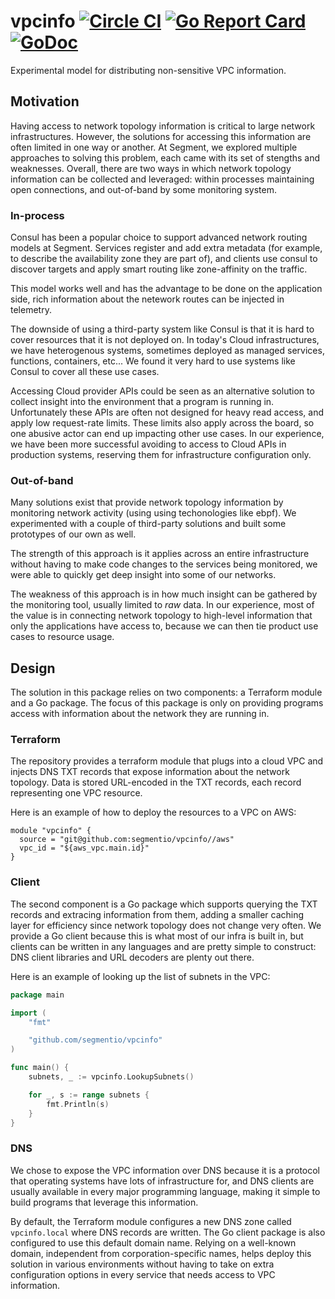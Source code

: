 # vpcinfo [![Circle CI](https://circleci.com/gh/segmentio/vpcinfo.svg?style=shield&circle-token=e58118c6b28b14de098ff718d69439257011eebe)](https://circleci.com/gh/segmentio/vpcinfo) [![Go Report Card](https://goreportcard.com/badge/github.com/segmentio/vpcinfo)](https://goreportcard.com/report/github.com/segmentio/vpcinfo) [![GoDoc](https://godoc.org/github.com/segmentio/vpcinfo?status.svg)](https://godoc.org/github.com/segmentio/vpcinfo)
Experimental model for distributing non-sensitive VPC information.

## Motivation

Having access to network topology information is critical to large network
infrastructures. However, the solutions for accessing this information are
often limited in one way or another. At Segment, we explored multiple approaches
to solving this problem, each came with its set of stengths and weaknesses.
Overall, there are two ways in which network topology information can be
collected and leveraged: within processes maintaining open connections, and
out-of-band by some monitoring system.

### In-process

Consul has been a popular choice to support advanced network routing models at
Segment. Services register and add extra metadata (for example, to describe the
availability zone they are part of), and clients use consul to discover targets
and apply smart routing like zone-affinity on the traffic.

This model works well and has the advantage to be done on the application side,
rich information about the netework routes can be injected in telemetry.

The downside of using a third-party system like Consul is that it is hard to
cover resources that it is not deployed on. In today's Cloud infrastructures,
we have heterogenous systems, sometimes deployed as managed services, functions,
containers, etc... We found it very hard to use systems like Consul to cover all
these use cases.

Accessing Cloud provider APIs could be seen as an alternative solution to
collect insight into the environment that a program is running in.
Unfortunately these APIs are often not designed for heavy read access,
and apply low request-rate limits. These limits also apply across the board,
so one abusive actor can end up impacting other use cases. In our experience,
we have been more successful avoiding to access to Cloud APIs in production
systems, reserving them for infrastructure configuration only.

### Out-of-band

Many solutions exist that provide network topology information by monitoring
network activity (using using techonologies like ebpf). We experimented with a
couple of third-party solutions and built some prototypes of our own as well.

The strength of this approach is it applies across an entire infrastructure
without having to make code changes to the services being monitored, we were
able to quickly get deep insight into some of our networks.

The weakness of this approach is in how much insight can be gathered by the
monitoring tool, usually limited to _raw_ data. In our experience, most of the
value is in connecting network topology to high-level information that only the
applications have access to, because we can then tie product use cases to
resource usage.

## Design

The solution in this package relies on two components: a Terraform module and a
Go package. The focus of this package is only on providing programs access with
information about the network they are running in.

### Terraform

The repository provides a terraform module that plugs into a cloud VPC and
injects DNS TXT records that expose information about the network topology.
Data is stored URL-encoded in the TXT records, each record representing one
VPC resource.

Here is an example of how to deploy the resources to a VPC on AWS:

```hcl
module "vpcinfo" {
  source = "git@github.com:segmentio/vpcinfo//aws"
  vpc_id = "${aws_vpc.main.id}"
}
```

### Client

The second component is a Go package which supports querying the TXT records and
extracing information from them, adding a smaller caching layer for efficiency
since network topology does not change very often. We provide a Go client
because this is what most of our infra is built in, but clients can be written
in any languages and are pretty simple to construct: DNS client libraries and
URL decoders are plenty out there.

Here is an example of looking up the list of subnets in the VPC:

```go
package main

import (
    "fmt"

    "github.com/segmentio/vpcinfo"
)

func main() {
    subnets, _ := vpcinfo.LookupSubnets()

    for _, s := range subnets {
        fmt.Println(s)
    }
}
```

### DNS

We chose to expose the VPC information over DNS because it is a protocol that
operating systems have lots of infrastructure for, and DNS clients are usually
available in every major programming language, making it simple to build
programs that leverage this information.

By default, the Terraform module configures a new DNS zone called `vpcinfo.local`
where DNS records are written. The Go client package is also configured to use
this default domain name. Relying on a well-known domain, independent from
corporation-specific names, helps deploy this solution in various environments
without having to take on extra configuration options in every service that
needs access to VPC information.

